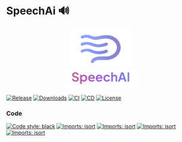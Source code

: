# SpeechAi 🔊

<p align="center" width="100%">
    <img width="33%" src="https://github.com/nicolasebastianelli/speech-ai/blob/main/images/logo-icon.png">
    <br/>
    <img width="40%" src="https://github.com/nicolasebastianelli/speech-ai/blob/main/images/logo-text.png">
</p>

[![Release](https://img.shields.io/pypi/v/speechai?label=release)](https://pypi.org/project/speechai/)
[![Downloads](https://static.pepy.tech/badge/speechai/month)](https://pepy.tech/project/speechai)
[![CI](https://github.com/nicolasebastianelli/speech-ai/actions/workflows/ci.yaml/badge.svg)](https://github.com/nicolasebastianelli/speech-ai/actions/workflows/ci.yaml)
[![CD](https://github.com/nicolasebastianelli/speech-ai/actions/workflows/cd.yaml/badge.svg)](https://github.com/nicolasebastianelli/speech-ai/workflows/cd.yaml)
[![License](https://img.shields.io/pypi/l/speechai.svg)](https://github.com/nicolasebastianelli/speech-ai/blob/main/LICENSE)

### Code
[![Code style: black](https://img.shields.io/badge/code%20style-black-000000.svg)](https://github.com/psf/black)
[![Imports: isort](https://img.shields.io/badge/imports-isort-edfaca.svg)](https://pycqa.github.io/isort/)
[![Imports: isort](https://img.shields.io/badge/linter-flake8-a63d42.svg)](https://github.com/PyCQA/flake8)
[![Imports: isort](https://img.shields.io/badge/linter-pylint-5e8db2.svg)](https://github.com/pylint-dev/pylint)
[![Imports: isort](https://img.shields.io/badge/test-pytest-f2c3c9.svg)](https://docs.pytest.org/en/7.3.x/)
